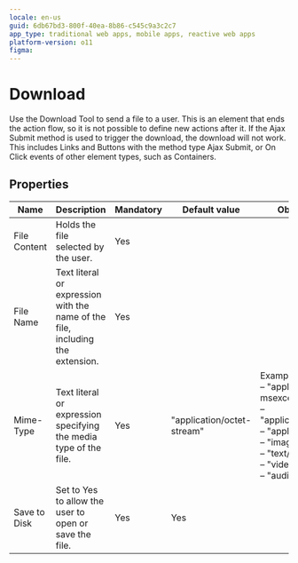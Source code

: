 ```yaml
---
locale: en-us
guid: 6db67bd3-800f-40ea-8b86-c545c9a3c2c7
app_type: traditional web apps, mobile apps, reactive web apps
platform-version: o11
figma:
---
```


# Download

Use the Download Tool to send a file to a user. This is an element that ends the action flow, so it is not possible to define new actions after it. If the Ajax Submit method is used to trigger the download, the download will not work. This includes Links and Buttons with the method type Ajax Submit, or On Click events of other element types, such as Containers.

## Properties

<table markdown="1">
<thead>
<tr>
<th>Name</th>
<th>Description</th>
<th>Mandatory</th>
<th>Default value</th>
<th>Observations</th>
</tr>
</thead>
<tbody>
<tr>
<td title="File Content">File Content</td>
<td>Holds the file selected by the user.</td>
<td>Yes</td>
<td></td>
<td></td>
</tr>
<tr>
<td title="File Name">File Name</td>
<td>Text literal or expression with the name of the file, including the extension.</td>
<td>Yes</td>
<td></td>
<td></td>
</tr>
<tr>
<td title="Mime-Type">Mime-Type</td>
<td>Text literal or expression specifying the media type of the file.</td>
<td>Yes</td>
<td>"application/octet-stream"</td>
<td>Example values:<br/>
– "application/x-msexcel";<br/>
– "application/msword";<br/>
– "application/pdf";<br/>
– "image/gif";<br/>
– "text/html";<br/>
– "video/avi";<br/>
– "audio/wav".</td>
</tr>
<tr>
<td title="Save to Disk">Save to Disk</td>
<td>Set to Yes to allow the user to open or save the file.</td>
<td>Yes</td>
<td>Yes</td>
<td></td>
</tr>
</tbody>
</table>

